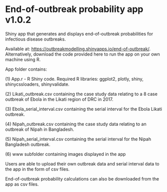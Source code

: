 # End-of-outbreak probability app v1.0.2

Shiny app that generates and displays end-of-outbreak probabilities for infectious disease outbreaks.

Available at: https://outbreakmodelling.shinyapps.io/end-of-outbreak/.  
Alternatively, download the code provided here to run the app on your own machine using R.  

App folder contains:  

(1) App.r - R Shiny code. Required R libraries: ggplot2, plotly, shiny, shinycssloaders, shinyvalidate.

(2) Likati_outbreak.csv containing the case study data relating to a 8 case outbreak of Ebola in the Likati region of DRC in 2017.  

(3) Ebola_serial_interval.csv containing the serial interval for the Ebola Likati outbreak.

(4) Nipah_outbreak.csv containing the case study data relating to an outbreak of Nipah in Bangladesh.  

(5) Nipah_serial_interval.csv containing the serial interval for the Nipah Bangladesh outbreak.  

(6) www subfolder containing images displayed in the app

Users are able to upload their own outbreak data and serial interval data to the app in the form of csv files.  

End-of-outbreak probability calculations can also be downloaded from the app as csv files.
